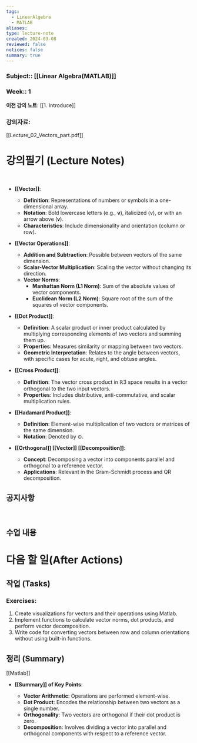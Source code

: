 ```yaml
---
tags:
  - LinearAlgebra
  - MATLAB
aliases: 
type: lecture-note
created: 2024-03-08
reviewed: false
notices: false
summary: true
---
```

### **Subject**:: [[Linear Algebra(MATLAB)]]
### **Week**:: 1

**이전 강의 노트**: [[1. Introduce]]

### 강의자료: 
[[Lecture_02_Vectors_part.pdf]]


# 강의필기 (Lecture Notes)
<br>

- **[[Vector]]**:
    
    - **Definition**: Representations of numbers or symbols in a one-dimensional array.
    - **Notation**: Bold lowercase letters (e.g., **v**), italicized (v), or with an arrow above (𝐯).
    - **Characteristics**: Include dimensionality and orientation (column or row).
- **[[Vector Operations]]**:
    
    - **Addition and Subtraction**: Possible between vectors of the same dimension.
    - **Scalar-Vector Multiplication**: Scaling the vector without changing its direction.
    - **Vector Norms**:
        - **Manhattan Norm (L1 Norm)**: Sum of the absolute values of vector components.
        - **Euclidean Norm (L2 Norm)**: Square root of the sum of the squares of vector components.
- **[[Dot Product]]**:
    
    - **Definition**: A scalar product or inner product calculated by multiplying corresponding elements of two vectors and summing them up.
    - **Properties**: Measures similarity or mapping between two vectors.
    - **Geometric Interpretation**: Relates to the angle between vectors, with specific cases for acute, right, and obtuse angles.
- **[[Cross Product]]**:
    
    - **Definition**: The vector cross product in ℝ3 space results in a vector orthogonal to the two input vectors.
    - **Properties**: Includes distributive, anti-commutative, and scalar multiplication rules.
- **[[Hadamard Product]]**:
    
    - **Definition**: Element-wise multiplication of two vectors or matrices of the same dimension.
    - **Notation**: Denoted by ⊙.
- **[[Orthogonal]] [[Vector]] [[Decomposition]]**:
    
    - **Concept**: Decomposing a vector into components parallel and orthogonal to a reference vector.
    - **Applications**: Relevant in the Gram-Schmidt process and QR decomposition.

## 공지사항
<br>



## 수업 내용


# 다음 할 일(After Actions)
## 작업 (Tasks)

### Exercises:
1. Create visualizations for vectors and their operations using Matlab.
2. Implement functions to calculate vector norms, dot products, and perform vector decomposition.
3. Write code for converting vectors between row and column orientations without using built-in functions.

## 정리 (Summary)
[[Matlab]]
- **[[Summary]] of Key Points**:
    
    - **Vector Arithmetic**: Operations are performed element-wise.
    - **Dot Product**: Encodes the relationship between two vectors as a single number.
    - **Orthogonality**: Two vectors are orthogonal if their dot product is zero.
    - **Decomposition**: Involves dividing a vector into parallel and orthogonal components with respect to a reference vector.


